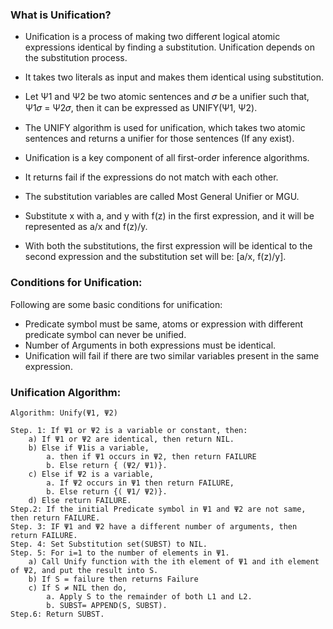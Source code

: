 ### What is Unification?
- Unification is a process of making two different logical atomic expressions identical by finding a substitution. Unification depends on the substitution process.
- It takes two literals as input and makes them identical using substitution.
- Let Ψ1 and Ψ2 be two atomic sentences and 𝜎 be a unifier such that, Ψ1𝜎 = Ψ2𝜎, then it can be expressed as UNIFY(Ψ1, Ψ2).

- The UNIFY algorithm is used for unification, which takes two atomic sentences and returns a unifier for those sentences (If any exist).
- Unification is a key component of all first-order inference algorithms.
- It returns fail if the expressions do not match with each other.
- The substitution variables are called Most General Unifier or MGU.

- Substitute x with a, and y with f(z) in the first expression, and it will be represented as a/x and f(z)/y.
- With both the substitutions, the first expression will be identical to the second expression and the substitution set will be: [a/x, f(z)/y].

### Conditions for Unification:
Following are some basic conditions for unification:
- Predicate symbol must be same, atoms or expression with different predicate symbol can never be unified.
- Number of Arguments in both expressions must be identical.
- Unification will fail if there are two similar variables present in the same expression.

### Unification Algorithm:
```
Algorithm: Unify(Ψ1, Ψ2)

Step. 1: If Ψ1 or Ψ2 is a variable or constant, then:
	a) If Ψ1 or Ψ2 are identical, then return NIL. 
	b) Else if Ψ1is a variable, 
		a. then if Ψ1 occurs in Ψ2, then return FAILURE
		b. Else return { (Ψ2/ Ψ1)}.
	c) Else if Ψ2 is a variable, 
		a. If Ψ2 occurs in Ψ1 then return FAILURE,
		b. Else return {( Ψ1/ Ψ2)}. 
	d) Else return FAILURE. 
Step.2: If the initial Predicate symbol in Ψ1 and Ψ2 are not same, then return FAILURE.
Step. 3: IF Ψ1 and Ψ2 have a different number of arguments, then return FAILURE.
Step. 4: Set Substitution set(SUBST) to NIL. 
Step. 5: For i=1 to the number of elements in Ψ1. 
	a) Call Unify function with the ith element of Ψ1 and ith element of Ψ2, and put the result into S.
	b) If S = failure then returns Failure
	c) If S ≠ NIL then do,
		a. Apply S to the remainder of both L1 and L2.
		b. SUBST= APPEND(S, SUBST). 
Step.6: Return SUBST. 
```